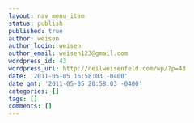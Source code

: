 ```yaml
---
layout: nav_menu_item
status: publish
published: true
author: weisen
author_login: weisen
author_email: weisen123@gmail.com
wordpress_id: 43
wordpress_url: http://neilweisenfeld.com/wp/?p=43
date: '2011-05-05 16:58:03 -0400'
date_gmt: '2011-05-05 20:58:03 -0400'
categories: []
tags: []
comments: []
---
```


